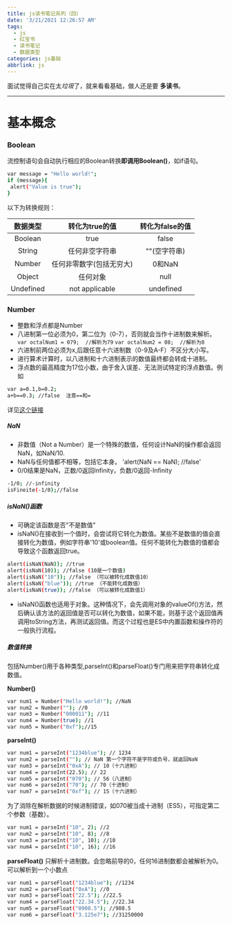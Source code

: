 ```yaml
---
title: js读书笔记系列（四）
date: '3/21/2021 12:26:57 AM'
tags:
  - js
  - 红宝书
  - 读书笔记
  - 数据类型
categories: js基础
abbrlink: js
---
```




面试觉得自己实在太*垃圾*了，就来看看基础，做人还是要 **多读书**。
*****
# 基本概念

### Boolean
流控制语句会自动执行相应的Boolean转换**即调用Boolean()**，如if语句。
```bash
var message = "Hello world!"; 
if (message){ 
 alert("Value is true"); 
}
```
以下为转换规则：

| 数据类型 | 转化为true的值 | 转化为false的值 |
| :-: | :-: | :-: |
| Boolean | true | false |
| String | 任何非空字符串 | ""(空字符串) |
| Number | 任何非零数字(包括无穷大) | 0和NaN |
| Object | 任何对象 | null |
| Undefined | not applicable | undefined |

### Number  

- 整数和浮点都是Number   
- 八进制第一位必须为0，第二位为（0-7），否则就会当作十进制数来解析。
`var octalNum1 = 079;  //解析为79`
`var octalNum2 = 08;  //解析为8`
- 六进制前两位必须为x,后跟任意十六进制数（0-9及A-F）不区分大小写。
- 进行算术计算时，以八进制和十六进制表示的数值最终都会转成十进制。
- 浮点数的最高精度为17位小数，由于舍入误差、无法测试特定的浮点数值。例如
``` bash  
var a=0.1,b=0.2;
a+b==0.3; //false  注意==和=
```
详见[这个链接](https://blog.csdn.net/weixin_44591840/article/details/93966720)

##### NaN

- 非数值（Not a Number）是一个特殊的数值，任何设计NaN的操作都会返回NaN，如NaN/10.
- NaN与任何值都不相等，包括它本身。
'alert(NaN == NaN); //false'
- 0/0结果是NaN，正数/0返回Infinity，负数/0返回-Infinity
```bash
-1/0; //-infinity
isFineite(-1/0);//false
```

##### isNaN()函数

- 可确定该函数是否"不是数值"
- isNaN()在接收到一个值时，会尝试将它转化为数值。某些不是数值的值会直接转化为数值，例如字符串'10'或boolean值。任何不能转化为数值的值都会导致这个函数返回true。
``` bash  
alert(isNaN(NaN)); //true 
alert(isNaN(10)); //false (10是一个数值)
alert(isNaN("10")); //false （可以被转化成数值10）
alert(isNaN("blue")); //true （不能转化成数值）
alert(isNaN(true)); //false	（可以被转化成数值1）
```
- isNaN()函数也适用于对象。这种情况下，会先调用对象的valueOf()方法，然后确认该方法的返回值是否可以转化为数值，如果不能，则基于这个返回值再调用toString方法，再测试返回值。而这个过程也是ES中内置函数和操作符的一般执行流程。

##### 数值转换
包括Number()用于各种类型,parseInt()和parseFloat()专门用来把字符串转化成数值。

**Number()**
``` bash  
var num1 = Number("Hello world!"); //NaN
var num2 = Number(""); //0 
var num3 = Number("000011"); //11 
var num4 = Number(true); //1
var num5 = Number("0xf");//15
```
**parseInt()**
``` bash  
var num1 = parseInt("1234blue"); // 1234   
var num2 = parseInt(""); // NaN 第一个字符不是字符或负号，就返回NaN
var num3 = parseInt("0xA"); // 10（十六进制）
var num4 = parseInt(22.5); // 22 
var num5 = parseInt("070"); // 56（八进制）
var num6 = parseInt("70"); // 70（十进制）
var num7 = parseInt("0xf"); // 15（十六进制）
```
为了消除在解析数据的时候进制错误，如070被当成十进制（ES5），可指定第二个参数（基数）。
``` bash  
var num1 = parseInt("10", 2); //2   
var num2 = parseInt("10", 8); //8   
var num3 = parseInt("10", 10); //10    
var num4 = parseInt("10", 16); //16 
```
**parseFloat()**
只解析十进制数。会忽略前导的0，任何16进制数都会被解析为0。可以解析到一个小数点
``` bash
var num1 = parseFloat("1234blue"); //1234
var num2 = parseFloat("0xA"); //0 
var num3 = parseFloat("22.5"); //22.5 
var num4 = parseFloat("22.34.5"); //22.34 
var num5 = parseFloat("0908.5"); //908.5 
var num6 = parseFloat("3.125e7"); //31250000​
```